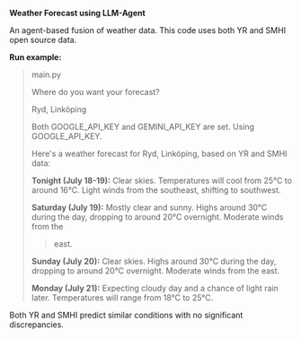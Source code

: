 **Weather Forecast using LLM-Agent**

An agent-based fusion of weather data. This code uses both YR and SMHI open source data.

**Run example:**
> main.py
>
> Where do you want your forecast?
> 
>Ryd, Linköping
> 
>Both GOOGLE_API_KEY and GEMINI_API_KEY are set. Using GOOGLE_API_KEY.
> 
>Here's a weather forecast for Ryd, Linköping, based on YR and SMHI data:
>
>**Tonight (July 18-19):** Clear skies. Temperatures will cool from 25°C to around 16°C. Light winds from the southeast, shifting to southwest.
> 
>**Saturday (July 19):** Mostly clear and sunny. Highs around 30°C during the day, dropping to around 20°C overnight. Moderate winds from the
> >east.
> >
>**Sunday (July 20):** Clear skies. Highs around 30°C during the day, dropping to around 20°C overnight. Moderate winds from the east.
> 
>**Monday (July 21):** Expecting cloudy day and a chance of light rain later. Temperatures will range from 18°C to 25°C.


Both YR and SMHI predict similar conditions with no significant discrepancies.

